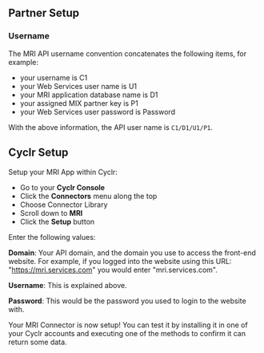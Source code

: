 
<section class="setup partner" markdown="1">

## Partner Setup

<div class="section-content" markdown="1">

### Username

The MRI API username convention concatenates the following items, for example:
- your username is  C1
- your Web Services user name is U1
- your MRI application database name is D1
- your assigned MIX partner key is P1
- your Web Services user password is Password

With the above information, the API user name is `C1/D1/U1/P1`.

</div>

</section>

<section class="setup cyclr" markdown="1">

## Cyclr Setup

<div class="section-content" markdown="1">

Setup your MRI App within Cyclr:

- Go to your **Cyclr Console**
- Click the **Connectors** menu along the top
- Choose Connector Library
- Scroll down to **MRI**
- Click the **Setup** button

Enter the following values:

**Domain**: Your API domain, and the domain you use to access the front-end website. For example, if you logged into the website using this URL: "https://mri.services.com" you would enter "mri.services.com".

**Username**: This is explained above.

**Password**: This would be the password you used to login to the website with.


Your MRI Connector is now setup! You can test it by installing it in one of your Cyclr accounts and executing one of the methods to confirm it can return some data.

</div>

</section>

